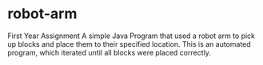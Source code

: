 # robot-arm
First Year Assignment
A simple Java Program that used a robot arm to pick up blocks and place them to their specified location. This is an automated program, which iterated until all blocks were placed correctly. 
